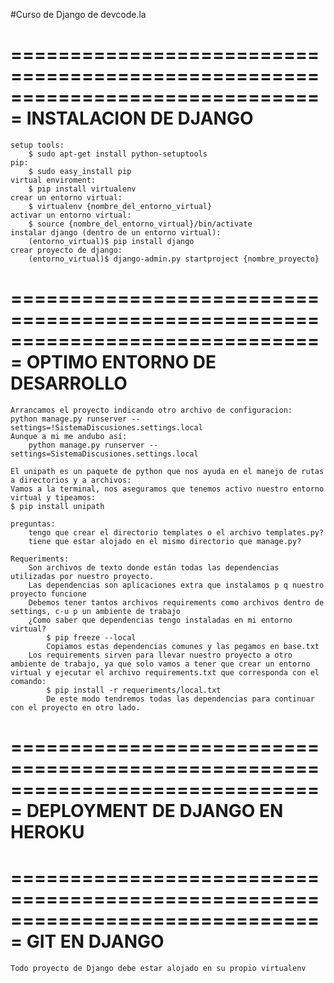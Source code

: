#Curso de Django de devcode.la

===============================================================================
INSTALACION DE DJANGO
===============================================================================
	setup tools:
		$ sudo apt-get install python-setuptools
	pip:
		$ sudo easy_install pip
	virtual enviroment:
		$ pip install virtualenv
	crear un entorno virtual:
		$ virtualenv {nombre_del_entorno_virtual}
	activar un entorno virtual:
		$ source {nombre_del_entorno_virtual}/bin/activate
	instalar django (dentro de un entorno virtual):
		(entorno_virtual)$ pip install django 
	crear proyecto de django:
		(entorno_virtual)$ django-admin.py startproject {nombre_proyecto}


===============================================================================
OPTIMO ENTORNO DE DESARROLLO
===============================================================================
	Arrancamos el proyecto indicando otro archivo de configuracion:
	python manage.py runserver --settings=!SistemaDiscusiones.settings.local
	Aunque a mi me andubo así: 
		python manage.py runserver --settings=SistemaDiscusiones.settings.local

	El unipath es un paquete de python que nos ayuda en el manejo de rutas a directorios y a archivos:
	Vamos a la terminal, nos aseguramos que tenemos activo nuestro entorno virtual y tipeamos:
	$ pip install unipath

	preguntas:
		tengo que crear el directorio templates o el archivo templates.py? 
		tiene que estar alojado en el mismo directorio que manage.py?

	Requeriments:
		Son archivos de texto donde están todas las dependencias utilizadas por nuestro proyecto. 
		Las dependencias son aplicaciones extra que instalamos p q nuestro proyecto funcione
		Debemos tener tantos archivos requirements como archivos dentro de settings, c-u p un ambiente de trabajo
		¿Como saber que dependencias tengo instaladas en mi entorno virtual?
			$ pip freeze --local 
			Copiamos estas dependencias comunes y las pegamos en base.txt 
		Los requirements sirven para llevar nuestro proyecto a otro ambiente de trabajo, ya que solo vamos a tener que crear un entorno virtual y ejecutar el archivo requirements.txt que corresponda con el comando:
			$ pip install -r requeriments/local.txt
			De este modo tendremos todas las dependencias para continuar con el proyecto en otro lado.


===============================================================================
DEPLOYMENT DE DJANGO EN HEROKU
===============================================================================	


===============================================================================
GIT EN DJANGO
===============================================================================	
	Todo proyecto de Django debe estar alojado en su propio virtualenv
	
